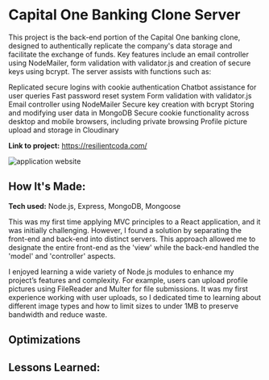 # Capital One Banking Clone Server

This project is the back-end portion of the Capital One banking clone, designed to authentically replicate the company's data storage and facilitate the exchange of funds. Key features include an email controller using NodeMailer, form validation with validator.js and creation of secure keys using bcrypt. The server assists with functions such as:

Replicated secure logins with cookie authentication
Chatbot assistance for user queries
Fast password reset system
Form validation with validator.js
Email controller using NodeMailer
Secure key creation with bcrypt
Storing and modifying user data in MongoDB
Secure cookie functionality across desktop and mobile browsers, including private browsing
Profile picture upload and storage in Cloudinary

**Link to project:** https://resilientcoda.com/

![application website](/src/images/coda.webp)

## How It's Made:

**Tech used:** Node.js, Express, MongoDB, Mongoose

This was my first time applying MVC principles to a React application, and it was initially challenging. However, I found a solution by separating the front-end and back-end into distinct servers. This approach allowed me to designate the entire front-end as the 'view' while the back-end handled the 'model' and 'controller' aspects.

I enjoyed learning a wide variety of Node.js modules to enhance my project’s features and complexity. For example, users can upload profile pictures using FileReader and Multer for file submissions. It was my first experience working with user uploads, so I dedicated time to learning about different image types and how to limit sizes to under 1MB to preserve bandwidth and reduce waste.

## Optimizations

## Lessons Learned:
